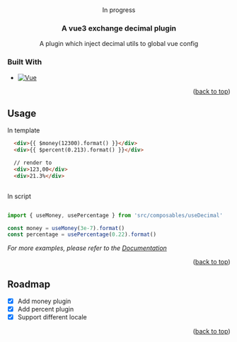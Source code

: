 <a name="readme-top"></a>

<br />
<div align="center">
  In progress
  <h3 align="center">A vue3 exchange decimal plugin</h3>

  <p align="center">
    A plugin which inject decimal utils to global vue config
    <br />
  </p>
</div>

### Built With

* [![Vue][Vue.js]][Vue-url]

<p align="right">(<a href="#readme-top">back to top</a>)</p>


<!-- USAGE EXAMPLES -->
## Usage

In template

``` html
  <div>{{ $money(12300).format() }}</div>
  <div>{{ $percent(0.213).format() }}</div>

  // render to
  <div>123,00</div>
  <div>21.3%</div>
  
```


In script 

``` typescript

import { useMoney, usePercentage } from 'src/composables/useDecimal'

const money = useMoney(3e-7).format()
const percentage = usePercentage(0.22).format()

```

_For more examples, please refer to the [Documentation](https://example.com)_

<p align="right">(<a href="#readme-top">back to top</a>)</p>



<!-- ROADMAP -->
## Roadmap

- [x] Add money plugin
- [x] Add percent plugin
- [x] Support different locale

<p align="right">(<a href="#readme-top">back to top</a>)</p>


[Vue.js]: https://img.shields.io/badge/Vue.js-35495E?style=for-the-badge&logo=vuedotjs&logoColor=4FC08D
[Vue-url]: https://vuejs.org/

